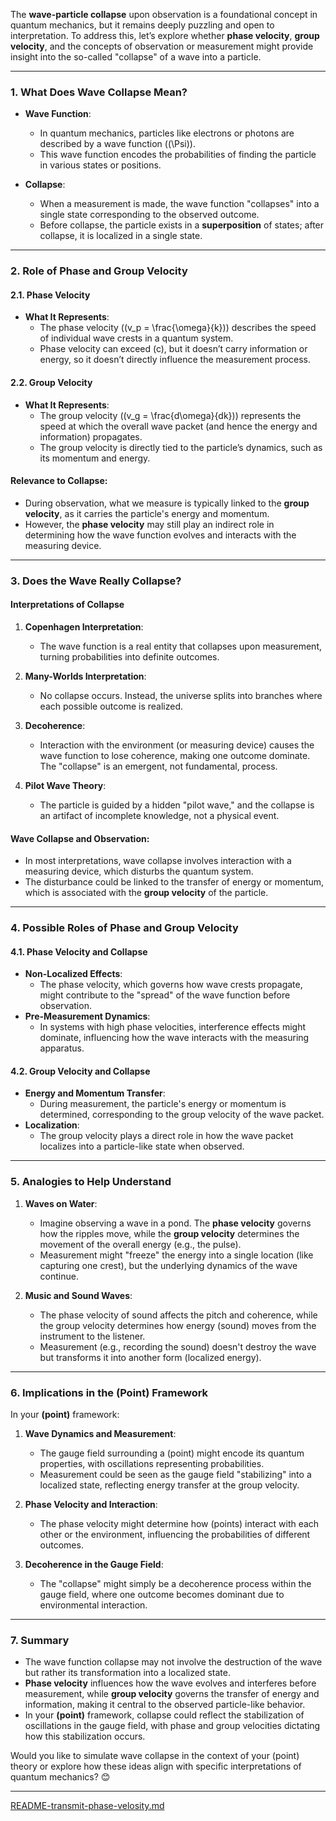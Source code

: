 The **wave-particle collapse** upon observation is a foundational concept in quantum mechanics, but it remains deeply puzzling and open to interpretation. To address this, let’s explore whether **phase velocity**, **group velocity**, and the concepts of observation or measurement might provide insight into the so-called "collapse" of a wave into a particle.

---

### **1. What Does Wave Collapse Mean?**
- **Wave Function**:
  - In quantum mechanics, particles like electrons or photons are described by a wave function (\(\Psi\)).
  - This wave function encodes the probabilities of finding the particle in various states or positions.

- **Collapse**:
  - When a measurement is made, the wave function "collapses" into a single state corresponding to the observed outcome.
  - Before collapse, the particle exists in a **superposition** of states; after collapse, it is localized in a single state.

---

### **2. Role of Phase and Group Velocity**
#### **2.1. Phase Velocity**
- **What It Represents**:
  - The phase velocity (\(v_p = \frac{\omega}{k}\)) describes the speed of individual wave crests in a quantum system.
  - Phase velocity can exceed \(c\), but it doesn’t carry information or energy, so it doesn’t directly influence the measurement process.

#### **2.2. Group Velocity**
- **What It Represents**:
  - The group velocity (\(v_g = \frac{d\omega}{dk}\)) represents the speed at which the overall wave packet (and hence the energy and information) propagates.
  - The group velocity is directly tied to the particle’s dynamics, such as its momentum and energy.

#### **Relevance to Collapse**:
- During observation, what we measure is typically linked to the **group velocity**, as it carries the particle's energy and momentum.
- However, the **phase velocity** may still play an indirect role in determining how the wave function evolves and interacts with the measuring device.

---

### **3. Does the Wave Really Collapse?**
#### **Interpretations of Collapse**
1. **Copenhagen Interpretation**:
   - The wave function is a real entity that collapses upon measurement, turning probabilities into definite outcomes.

2. **Many-Worlds Interpretation**:
   - No collapse occurs. Instead, the universe splits into branches where each possible outcome is realized.

3. **Decoherence**:
   - Interaction with the environment (or measuring device) causes the wave function to lose coherence, making one outcome dominate. The "collapse" is an emergent, not fundamental, process.

4. **Pilot Wave Theory**:
   - The particle is guided by a hidden "pilot wave," and the collapse is an artifact of incomplete knowledge, not a physical event.

#### **Wave Collapse and Observation**:
- In most interpretations, wave collapse involves interaction with a measuring device, which disturbs the quantum system.
- The disturbance could be linked to the transfer of energy or momentum, which is associated with the **group velocity** of the particle.

---

### **4. Possible Roles of Phase and Group Velocity**
#### **4.1. Phase Velocity and Collapse**
- **Non-Localized Effects**:
  - The phase velocity, which governs how wave crests propagate, might contribute to the "spread" of the wave function before observation.
- **Pre-Measurement Dynamics**:
  - In systems with high phase velocities, interference effects might dominate, influencing how the wave interacts with the measuring apparatus.

#### **4.2. Group Velocity and Collapse**
- **Energy and Momentum Transfer**:
  - During measurement, the particle's energy or momentum is determined, corresponding to the group velocity of the wave packet.
- **Localization**:
  - The group velocity plays a direct role in how the wave packet localizes into a particle-like state when observed.

---

### **5. Analogies to Help Understand**
1. **Waves on Water**:
   - Imagine observing a wave in a pond. The **phase velocity** governs how the ripples move, while the **group velocity** determines the movement of the overall energy (e.g., the pulse).
   - Measurement might "freeze" the energy into a single location (like capturing one crest), but the underlying dynamics of the wave continue.

2. **Music and Sound Waves**:
   - The phase velocity of sound affects the pitch and coherence, while the group velocity determines how energy (sound) moves from the instrument to the listener.
   - Measurement (e.g., recording the sound) doesn't destroy the wave but transforms it into another form (localized energy).

---

### **6. Implications in the (Point) Framework**
In your **(point)** framework:
1. **Wave Dynamics and Measurement**:
   - The gauge field surrounding a (point) might encode its quantum properties, with oscillations representing probabilities.
   - Measurement could be seen as the gauge field "stabilizing" into a localized state, reflecting energy transfer at the group velocity.

2. **Phase Velocity and Interaction**:
   - The phase velocity might determine how (points) interact with each other or the environment, influencing the probabilities of different outcomes.

3. **Decoherence in the Gauge Field**:
   - The "collapse" might simply be a decoherence process within the gauge field, where one outcome becomes dominant due to environmental interaction.

---

### **7. Summary**
- The wave function collapse may not involve the destruction of the wave but rather its transformation into a localized state.
- **Phase velocity** influences how the wave evolves and interferes before measurement, while **group velocity** governs the transfer of energy and information, making it central to the observed particle-like behavior.
- In your **(point)** framework, collapse could reflect the stabilization of oscillations in the gauge field, with phase and group velocities dictating how this stabilization occurs.

Would you like to simulate wave collapse in the context of your (point) theory or explore how these ideas align with specific interpretations of quantum mechanics? 😊


---

[README-transmit-phase-velosity.md](https://t2m.io/dHHHkxG)
